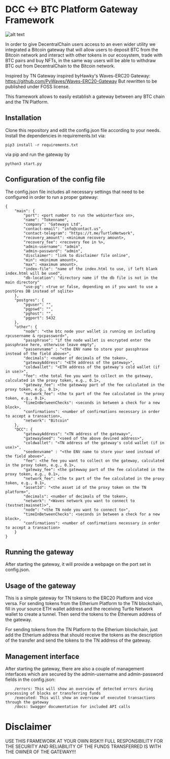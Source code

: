 # DCC <-> BTC Platform Gateway Framework

![alt text](https://decentralchain.io/wp-content/uploads/2021/10/dcc-gateway.png)

In order to give DecentralChain users access to an even wider utility we integrated a Bitcoin gateway that will allow users to deposit BTC from the Bitcoin network and interact with other tokens in our ecosystem, trade with BTC pairs and buy NFTs, in the same way users will be able to withdraw BTC out from DecentralChain to the Bitcoin network.

Inspired by TN Gateway inspired byHawky's Waves-ERC20 Gateway: https://github.com/PyWaves/Waves-ERC20-Gateway
But rewritten to be published under FOSS license.

This framework allows to easily establish a gateway between any BTC chain and the
TN Platform.
## Installation
Clone this repository and edit the config.json file according to your needs. Install the dependencies in requirements.txt via:
```
pip3 install -r requirements.txt
```
via pip and run the gateway by
```
python3 start.py
```
## Configuration of the config file
The config.json file includes all necessary settings that need to be configured in order to run a proper gateway:
```
{
    "main": {
        "port": <port number to run the webinterface on>,
        "name": "Tokenname",
        "company": "Gateways Ltd",
        "contact-email": "info@contact.us",
        "contact-telegram": "https://t.me/TurtleNetwork",
        "recovery_amount": <minimum recovery amount>,
        "recovery_fee": <recovery fee in %>,
        "admin-username": "admin",
        "admin-password": "admin",
        "disclaimer": "link to disclaimer file online",
        "min": <minimum amount>,
        "max": <maximum amount>,
        "index-file": "name of the index.html to use, if left blank index.html will be used",
        "db-location": "directory name if the db file is not in the main directory"
        "use-pg": <true or false, depending on if you want to use a postGres DB instead of sqlite>
    },
    "postgres": {
        "pguser": "",
        "pgpswd": "",
        "pghost": "",
        "pgport": 5432
    },
    "other": {
        "node": "<the btc node your wallet is running on including rpcusername & rpcpassword>",
        "passphrase": "if the node wallet is encrypted enter the passphrase here, otherwise leave empty",
        "passenvname" : "<the ENV name to store your passphrase instead of the field above>",
        "decimals": <number of decimals of the token>,
        "gatewayAddress": "<ETH address of the gateway>",
        "coldwallet": "<ETH address of the gateway's cold wallet (if in use)>",
        "fee": <the total fee you want to collect on the gateway, calculated in the proxy token, e.g., 0.1>,
        "gateway_fee": <the gatewway part of the fee calculated in the proxy token, e.g., 0.1>,
        "network_fee": <the tx part of the fee calculated in the proxy token, e.g., 0.1>,
        "timeInBetweenChecks": <seconds in between a check for a new block>,
        "confirmations": <number of confirmations necessary in order to accept a transaction>,
        "network": "Bitcoin"
    },
    "DCC": {
        "gatewayAddress": "<TN address of the gateway>",
        "gatewaySeed": "<seed of the above devined address>",
        "coldwallet": "<TN address of the gateway's cold wallet (if in use)>",
        "seedenvname" : "<the ENV name to store your seed instead of the field above>",
        "fee": <the fee you want to collect on the gateway, calculated in the proxy token, e.g., 0.1>,
        "gateway_fee": <the gatewway part of the fee calculated in the proxy token, e.g., 0.1>,
        "network_fee": <the tx part of the fee calculated in the proxy token, e.g., 0.1>,
        "assetId": "<the asset id of the proxy token on the TN platform>",
        "decimals": <number of decimals of the token>,
        "network": "<Waves network you want to connect to (testnet|mainnet)>",
        "node": "<the TN node you want to connect to>",
        "timeInBetweenChecks": <seconds in between a check for a new block>,
        "confirmations": <number of confirmations necessary in order to accept a transaction>
    }
}
```

## Running the gateway
After starting the gateway, it will provide a webpage on the port set in config.json.

## Usage of the gateway
This is a simple gateway for TN tokens to the ERC20 Platform and vice versa. For sending tokens from the Etherium Platform to the TN blockchain, fill in your source ETH wallet address and the receiving Turtle Network wallet to create a tunnel. Then send the tokens to the Ethereum address of the gateway.

For sending tokens from the TN Platform to the Etherium blockchain, just add the Etherium address that should receive the tokens as the description of the transfer and send the tokens to the TN address of the gateway.

## Management interface
After starting the gateway, there are also a couple of management interfaces which are secured by the admin-username and admin-password fields in the config.json:
```
    /errors: This will show an overview of detected errors during processing of blocks or transferring funds
    /executed: This will show an overview of executed transactions through the gateway
    /docs: Swagger documentation for included API calls
```

# Disclaimer
USE THIS FRAMEWORK AT YOUR OWN RISK!!! FULL RESPONSIBILITY FOR THE SECURITY AND RELIABILITY OF THE FUNDS TRANSFERRED IS WITH THE OWNER OF THE GATEWAY!!!
